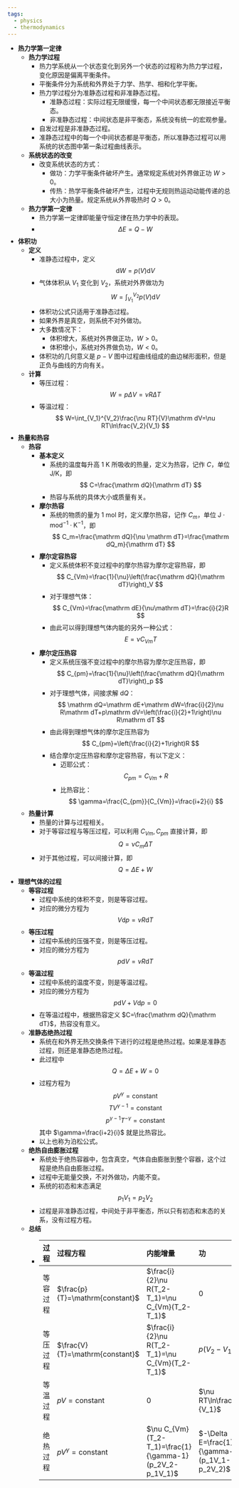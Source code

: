 ```yaml
---
tags:
  - physics
  - thermodynamics
---
```


- **热力学第一定律**
	- **热力学过程**
		- 热力学系统从一个状态变化到另外一个状态的过程称为热力学过程，变化原因是偏离平衡条件。
		- 平衡条件分为系统和外界处于力学、热学、相和化学平衡。
		- 热力学过程分为准静态过程和非准静态过程。
			- 准静态过程：实际过程无限缓慢，每一个中间状态都无限接近平衡态。
			- 非准静态过程：中间状态是非平衡态，系统没有统一的宏观参量。
		- 自发过程是非准静态过程。
		- 准静态过程中的每一个中间状态都是平衡态，所以准静态过程可以用系统的状态图中第一条过程曲线表示。
	- **系统状态的改变**
		- 改变系统状态的方式：
			- 做功：力学平衡条件破坏产生。通常规定系统对外界做正功 $W>0$。
			- 传热：热学平衡条件破坏产生，过程中无规则热运动动能传递的总大小为热量。规定系统从外界吸热时 $Q>0$。
	- **热力学第一定律**
		- 热力学第一定律即能量守恒定律在热力学中的表现。
		- $$
		  \Delta E=Q-W
		  $$
- **体积功**
	- **定义**
		- 准静态过程中，定义
		  $$
		  \mathrm dW=p(V)\mathrm dV
		  $$
		- 气体体积从 $V_1$ 变化到 $V_2$，系统对外界做功为
		  $$
		  W=\int_{V_1}^{V_2}p(V)\mathrm dV
		  $$
		- 体积功公式只适用于准静态过程。
		- 如果外界是真空，则系统不对外做功。
		- 大多数情况下：
			- 体积增大，系统对外界做正功，$W>0$。
			- 体积增小，系统对外界做负功，$W<0$。
		- 体积功的几何意义是 $p-V$ 图中过程曲线组成的曲边梯形面积，但是正负与曲线的方向有关。
	- **计算**
		- 等压过程：
		  $$
		  W=p\Delta V=\nu R\Delta T
		  $$
		- 等温过程：
		  $$
		  W=\int_{V_1}^{V_2}\frac{\nu RT}{V}\mathrm dV=\nu RT\ln\frac{V_2}{V_1}
		  $$
- **热量和热容**
	- **热容**
		- **基本定义**
			- 系统的温度每升高 $1\mathrm{\ K}$ 所吸收的热量，定义为热容，记作 $C$，单位 $\mathrm{J/K}$，即
			  $$
			  C=\frac{\mathrm dQ}{\mathrm dT}
			  $$
			- 热容与系统的具体大小或质量有关。
		- **摩尔热容**
			- 系统的物质的量为 $1\mathrm{\ mol}$ 时，定义摩尔热容，记作 $C_m$，单位 $\mathrm{J\cdot mod^{-1}\cdot K^{-1}}$，即
			  $$
			  C_m=\frac{\mathrm dQ}{\nu \mathrm dT}=\frac{\mathrm dQ_m}{\mathrm dT}
			  $$
		- **摩尔定容热容**
			- 定义系统体积不变过程中的摩尔热容为摩尔定容热容，即
			  $$
			  C_{Vm}=\frac{1}{\nu}\left(\frac{\mathrm dQ}{\mathrm dT}\right)_V
			  $$
			- 对于理想气体：
			  $$
			  C_{Vm}=\frac{\mathrm dE}{\nu\mathrm dT}=\frac{i}{2}R
			  $$
			- 由此可以得到理想气体内能的另外一种公式：
			  $$
			  E=\nu C_{Vm}T
			  $$
		- **摩尔定压热容**
			- 定义系统压强不变过程中的摩尔热容为摩尔定压热容，即
			  $$
			  C_{pm}=\frac{1}{\nu}\left(\frac{\mathrm dQ}{\mathrm dT}\right)_p
			  $$
			- 对于理想气体，间接求解 $\mathrm dQ$：
			  $$
			  \mathrm dQ=\mathrm dE+\mathrm dW=\frac{i}{2}\nu R\mathrm dT+p\mathrm dV=\left(\frac{i}{2}+1\right)\nu R\mathrm dT
			  $$
			- 由此得到理想气体的摩尔定压热容为
			  $$
			  C_{pm}=\left(\frac{i}{2}+1\right)R
			  $$
			- 结合摩尔定压热容和摩尔定容热容，有以下定义：
				- 迈耶公式：
				  $$
				  C_{pm}=C_{Vm}+R
				  $$
				- 比热容比：
				  $$
				  \gamma=\frac{C_{pm}}{C_{Vm}}=\frac{i+2}{i}
				  $$
	- **热量计算**
		- 热量的计算与过程相关。
		- 对于等容过程与等压过程，可以利用 $C_{Vm},C_{pm}$ 直接计算，即
		  $$
		  Q=\nu C_{m}\Delta T
		  $$
		- 对于其他过程，可以间接计算，即
		  $$
		  Q=\Delta E+W
		  $$
- **理想气体的过程**
	- **等容过程**
		- 过程中系统的体积不变，则是等容过程。
		- 对应的微分方程为
		  $$
		  V\mathrm dp=\nu R\mathrm dT
		  $$
	- **等压过程**
		- 过程中系统的压强不变，则是等压过程。
		- 对应的微分方程为
		  $$
		  p\mathrm dV=\nu R\mathrm dT
		  $$
	- **等温过程**
		- 过程中系统的温度不变，则是等温过程。
		- 对应的微分方程为
		  $$
		  p\mathrm dV+V\mathrm dp=0
		  $$
		- 在等温过程中，根据热容定义 $C=\frac{\mathrm dQ}{\mathrm dT}$，热容没有意义。
	- **准静态绝热过程**
		- 系统在和外界无热交换条件下进行的过程是绝热过程。如果是准静态过程，则还是准静态绝热过程。
		- 此过程中
		  $$
		  Q=\Delta E+W=0
		  $$
		- 过程方程为
		  $$
		  pV^\gamma=\mathrm{constant}
		  $$
		  $$
		  TV^{\gamma-1}=\mathrm{constant}
		  $$
		  $$
		  p^{\gamma-1}T^{-\gamma}=\mathrm{constant}
		  $$
		  其中 $\gamma=\frac{i+2}{i}$ 就是比热容比。
		- 以上也称为泊松公式。
	- **绝热自由膨胀过程**
		- 系统处于绝热容器中，包含真空，气体自由膨胀到整个容器，这个过程是绝热自由膨胀过程。
		- 过程中无能量交换，不对外做功，内能不变。
		- 系统的初态和末态满足
		  $$
		  p_1V_1=p_2V_2
		  $$
		- 过程是非准静态过程，中间处于非平衡态，所以只有初态和末态的关系，没有过程方程。
	- **总结**
		- | 过程 | 过程方程 | 内能增量 | 功 | 热量 |
		  |:-|:-|:-|:-|:-|
		  | 等容过程 | $\frac{p}{T}=\mathrm{constant}$ | $\frac{i}{2}\nu R(T_2-T_1)=\nu C_{Vm}(T_2-T_1)$ | $0$ | $Q=\Delta E$ |
		  | 等压过程 | $\frac{V}{T}=\mathrm{constant}$ | $\frac{i}{2}\nu R(T_2-T_1)=\nu C_{Vm}(T_2-T_1)$ | $p(V_2-V_1)$ | $Q=\Delta E+W$ |
		  | 等温过程 | $pV=\mathrm{constant}$ | $0$ | $\nu RT\ln\frac{V_2}{V_1}$ | $Q=W$ |
		  | 绝热过程 | $pV^\gamma=\mathrm{constant}$ | $\nu C_{Vm}(T_2-T_1)=\frac{1}{\gamma-1}(p_2V_2-p_1V_1)$ | $-\Delta E=\frac{1}{\gamma-1}(p_1V_1-p_2V_2)$ | $0$ |
